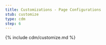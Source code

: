 ```yaml
---
title: Customizations - Page Configurations
stub: customize
type: cdm
step: 6
---
```


{% include cdm/customize.md %}